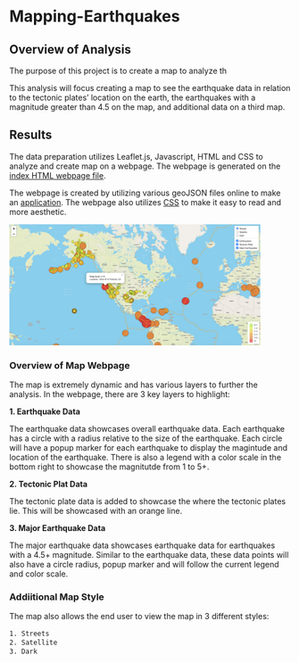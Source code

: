 # Mapping-Earthquakes

## Overview of Analysis

The purpose of this project is to create a map to analyze th

This analysis will focus creating a map to see the earthquake data in relation to the tectonic plates’ location on the earth, the earthquakes with a magnitude greater than 4.5 on the map, and additional data on a third map.

## Results

The data preparation utilizes Leaflet.js, Javascript, HTML and CSS to analyze and create map on a webpage. The webpage is generated on the <a href="Earthquake_Challenge/index.html">index HTML webpage file</a>. 

The webpage is created by utilizing various geoJSON  files online to make an <a href="Earthquake_Challenge/static/js/challenge.logic.js">application</a>. The webpage also utilizes <a href="Earthquake_Challenge/static/css/style.css">CSS</a> to make it easy to read and more aesthetic.  

<img src="Earthquake_Challenge/Analysis/sample.png" width="450">

### Overview of Map Webpage

The map is extremely dynamic and has various layers to further the analysis. In the webpage, there are 3 key layers to highlight:

**1. Earthquake Data**

The earthquake data showcases overall earthquake data. Each earthquake has a circle with a radius relative to the size of the earthquake. Each circle will have a popup marker for each earthquake to display the magintude and location of the earthquake. There is also a legend with a color scale in the bottom right to showcase the magnitutde from 1 to 5+.

**2. Tectonic Plat Data**

The tectonic plate data is added to showcase the where the tectonic plates lie. This will be showcased with an orange line.

**3. Major Earthquake Data**

The major earthquake data showcases earthquake data for earthquakes with a 4.5+ magnitude. Similar to the earthquake data, these data points will also have a circle radius, popup marker and will follow the current legend and color scale.

### Addiitional Map Style

The map also allows the end user to view the map in 3 different styles:

    1. Streets
    2. Satellite
    3. Dark



